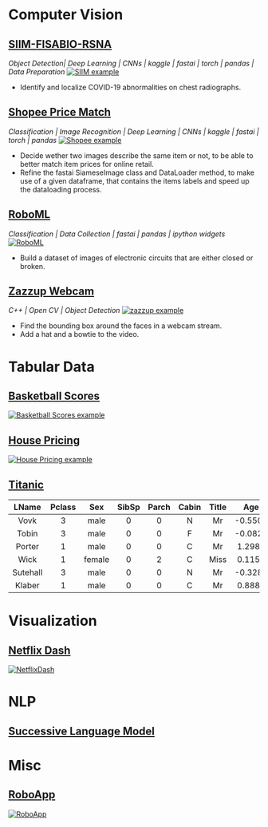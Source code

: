 # Computer Vision

## [SIIM-FISABIO-RSNA](https://github.com/Ben-Karr/SIIM-FISABIO-RSNA)
_Object Detection| Deep Learning | CNNs | kaggle | fastai | torch | pandas | Data Preparation_
[![SIIM example](assets/SIIM_example.png)](https://github.com/Ben-Karr/SIIM-FISABIO-RSNA)
* Identify and localize COVID-19 abnormalities on chest radiographs.

## [Shopee Price Match](https://github.com/Ben-Karr/Shopee-PriceMatch)
_Classification | Image Recognition | Deep Learning | CNNs | kaggle | fastai | torch | pandas_
[![Shopee example](assets/shopee_example.png)](https://github.com/Ben-Karr/Shopee-PriceMatch)
* Decide wether two images describe the same item or not, to be able to better match item prices for online retail.
* Refine the fastai SiameseImage class and DataLoader method, to make use of a given dataframe, that contains the items labels and speed up the dataloading process.

## [RoboML](https://github.com/Ben-Karr/RoboML)
_Classification | Data Collection | fastai | pandas | ipython widgets_
[![RoboML](assets/RoboML_example.JPG)](https://github.com/Ben-Karr/RoboML)
* Build a dataset of images of electronic circuits that are either closed or broken.

## [Zazzup Webcam](https://github.com/Ben-Karr/zazzup-webcam-opencv)
_C++ | Open CV | Object Detection_
[![zazzup example](assets/zazzup_example.png)](https://github.com/Ben-Karr/zazzup-webcam-opencv)
* Find the bounding box around the faces in a webcam stream.
* Add a hat and a bowtie to the video.

# Tabular Data

## [Basketball Scores](https://github.com/Ben-Karr/BasketballScores)
[![Basketball Scores example](assets/BasketballScores_example.png)](https://github.com/Ben-Karr/BasketballScores)

## [House Pricing](https://github.com/Ben-Karr/HousePricing)
[![House Pricing example](assets/HousePricing_example.png)](https://github.com/Ben-Karr/HousePricing)

## [Titanic](https://github.com/Ben-Karr/Titanic/)

|LName|Pclass|Sex|SibSp|Parch|Cabin|Title|Age|Fare|target|
|:---:|:---:|:---:|:---:|:---:|:---:|:---:|:---:|:---:|:---:|
|Vovk|3|male|0|0|N|Mr|-0.5500|-0.4892|0|
|Tobin|3|male|0|0|F|Mr|-0.0827|-0.4921|0|
|Porter|1|male|0|0|C|Mr|1.2989|0.3984|0|
|Wick|1|female|0|2|C|Miss|0.1156|2.6696|1|
|Sutehall|3|male|0|0|N|Mr|-0.3281|-0.5062|0|
|Klaber|1|male|0|0|C|Mr|0.8885|-0.1138|0|

# Visualization

## [Netflix Dash](https://github.com/Ben-Karr/NetflixDash)
[![NetflixDash](assets/NetflixDash_example.png)](https://netflix-viz.herokuapp.com/)

# NLP

## [Successive Language Model](https://github.com/Ben-Karr/LanguageModel-successive)

# Misc

## [RoboApp](https://github.com/Ben-Karr/RoboApp)
[![RoboApp](assets/RoboApp_example.png)](https://robocircuit.herokuapp.com/)
